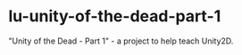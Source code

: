 lu-unity-of-the-dead-part-1
===========================

"Unity of the Dead - Part 1" - a project to help teach Unity2D.
